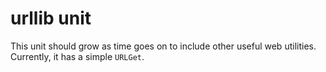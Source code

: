 # urllib unit

This unit should grow as time goes on to include other useful web utilities.  Currently, it has a simple `URLGet`.
